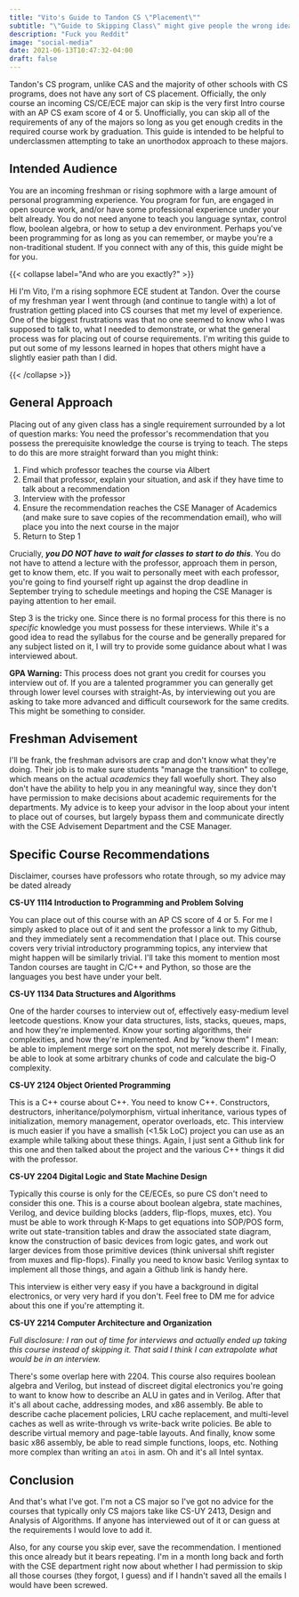 ```yaml
---
title: "Vito's Guide to Tandon CS \"Placement\""
subtitle: "\"Guide to Skipping Class\" might give people the wrong idea"
description: "Fuck you Reddit"
image: "social-media"
date: 2021-06-13T10:47:32-04:00
draft: false
---
```


Tandon's CS program, unlike CAS and the majority of other schools with CS programs, does not have any sort of CS placement. Officially, the only course an incoming CS/CE/ECE major can skip is the very first Intro course with an AP CS exam score of 4 or 5. Unofficially, you can skip all of the requirements of any of the majors so long as you get enough credits in the required course work by graduation. This guide is intended to be helpful to underclassmen attempting to take an unorthodox approach to these majors.

## Intended Audience

You are an incoming freshman or rising sophmore with a large amount of personal programming experience. You program for fun, are engaged in open source work, and/or have some professional experience under your belt already. You do not need anyone to teach you language syntax, control flow, boolean algebra, or how to setup a dev environment. Perhaps you've been programming for as long as you can remember, or maybe you're a non-traditional student. If you connect with any of this, this guide might be for you.

{{< collapse label="And who are you exactly?" >}}

Hi I'm Vito, I'm a rising sophmore ECE student at Tandon. Over the course of my freshman year I went through (and continue to tangle with) a lot of frustration getting placed into CS courses that met my level of experience. One of the biggest frustrations was that no one seemed to know who I was supposed to talk to, what I needed to demonstrate, or what the general process was for placing out of course requirements. I'm writing this guide to put out some of my lessons learned in hopes that others might have a slightly easier path than I did.

{{< /collapse >}}


## General Approach

Placing out of any given class has a single requirement surrounded by a lot of question marks: You need the professor's recommendation that you possess the prerequisite knowledge the course is trying to teach. The steps to do this are more straight forward than you might think:

1. Find which professor teaches the course via Albert
2. Email that professor, explain your situation, and ask if they have time to talk about a recommendation
3. Interview with the professor
4. Ensure the recommendation reaches the CSE Manager of Academics (and make sure to save copies of the recommendation email), who will place you into the next course in the major
5. Return to Step 1

Crucially, ***you DO NOT have to wait for classes to start to do this***. You do not have to attend a lecture with the professor, approach them in person, get to know them, etc. If you wait to personally meet with each professor, you're going to find yourself right up against the drop deadline in September trying to schedule meetings and hoping the CSE Manager is paying attention to her email.

Step 3 is the tricky one. Since there is no formal process for this there is no _specific_ knowledge you must possess for these interviews. While it's a good idea to read the syllabus for the course and be generally prepared for any subject listed on it, I will try to provide some guidance about what I was interviewed about.


**GPA Warning:** This process does not grant you credit for courses you interview out of. If you are a talented programmer you can generally get through lower level courses with straight-As, by interviewing out you are asking to take more advanced and difficult coursework for the same credits. This might be something to consider.

## Freshman Advisement

I'll be frank, the freshman advisors are crap and don't know what they're doing. Their job is to make sure students "manage the transition" to college, which means on the actual _academics_ they fall woefully short. They also don't have the ability to help you in any meaningful way, since they don't have permission to make decisions about academic requirements for the departments. My advice is to keep your advisor in the loop about your intent to place out of courses, but largely bypass them and communicate directly with the CSE Advisement Department and the CSE Manager.


## Specific Course Recommendations

Disclaimer, courses have professors who rotate through, so my advice may be dated already

**CS-UY 1114 Introduction to Programming and Problem Solving**

You can place out of this course with an AP CS score of 4 or 5. For me I simply asked to place out of it and sent the professor a link to my Github, and they immediately sent a recommendation that I place out. This course covers very trivial introductory programming topics, any interview that might happen will be similarly trivial. I'll take this moment to mention most Tandon courses are taught in C/C++ and Python, so those are the languages you best have under your belt.

**CS-UY 1134 Data Structures and Algorithms**

One of the harder courses to interview out of, effectively easy-medium level leetcode questions. Know your data structures, lists, stacks, queues, maps, and how they're implemented. Know your sorting algorithms, their complexities, and how they're implemented. And by "know them" I mean: be able to implement merge sort on the spot, not merely describe it. Finally, be able to look at some arbitrary chunks of code and calculate the big-O complexity.

**CS-UY 2124 Object Oriented Programming**

This is a C++ course about C++. You need to know C++. Constructors, destructors, inheritance/polymorphism, virtual inheritance, various types of initialization, memory management, operator overloads, etc. This interview is much easier if you have a smallish (<1.5k LoC) project you can use as an example while talking about these things. Again, I just sent a Github link for this one and then talked about the project and the various C++ things it did with the professor.

**CS-UY 2204 Digital Logic and State Machine Design**

Typically this course is only for the CE/ECEs, so pure CS don't need to consider this one. This is a course about boolean algebra, state machines, Verilog, and device building blocks (adders, flip-flops, muxes, etc). You must be able to work through K-Maps to get equations into SOP/POS form, write out state-transition tables and draw the associated state diagram, know the construction of basic devices from logic gates, and work out larger devices from those primitive devices (think universal shift register from muxes and flip-flops). Finally you need to know basic Verilog syntax to implement all those things, and again a Github link is handy here.

This interview is either very easy if you have a background in digital electronics, or very very hard if you don't. Feel free to DM me for advice about this one if you're attempting it.


**CS-UY 2214 Computer Architecture and Organization**

_Full disclosure: I ran out of time for interviews and actually ended up taking this course instead of skipping it. That said I think I can extrapolate what would be in an interview._

There's some overlap here with 2204. This course also requires boolean algebra and Verilog, but instead of discreet digital electronics you're going to want to know how to describe an ALU in gates and in Verilog. After that it's all about cache, addressing modes, and x86 assembly. Be able to describe cache placement policies, LRU cache replacement, and multi-level caches as well as write-through vs write-back write policies. Be able to describe virtual memory and page-table layouts. And finally, know some basic x86 assembly, be able to read simple functions, loops, etc. Nothing more complex than writing an `atoi` in asm. Oh and it's all Intel syntax.

## Conclusion

And that's what I've got. I'm not a CS major so I've got no advice for the courses that typically only CS majors take like CS-UY 2413, Design and Analysis of Algorithms. If anyone has interviewed out of it or can guess at the requirements I would love to add it.

Also, for any course you skip ever, save the recommendation. I mentioned this once already but it bears repeating. I'm in a month long back and forth with the CSE department right now about whether I had permission to skip all those courses (they forgot, I guess) and if I handn't saved all the emails I would have been screwed.
